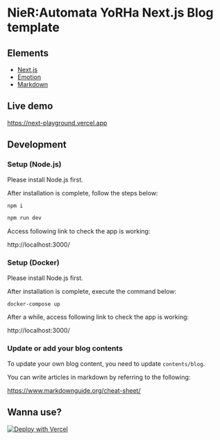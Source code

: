 # NieR:Automata YoRHa Next.js Blog template

## Elements

- [Next.js](https://nextjs.org/)
- [Emotion](https://emotion.sh/docs/introduction)
- [Markdown](https://www.markdownguide.org/cheat-sheet/)

## Live demo

https://next-playground.vercel.app

## Development

### Setup (Node.js)

Please install Node.js first.

After installation is complete, follow the steps below:

```bash
npm i

npm run dev
```

Access following link to check the app is working:

http://localhost:3000/

### Setup (Docker)

Please install Node.js first.

After installation is complete, execute the command below:

```bash
docker-compose up
```

After a while, access following link to check the app is working:

http://localhost:3000/

### Update or add your blog contents

To update your own blog content, you need to update `contents/blog`.

You can write articles in markdown by referring to the following:

https://www.markdownguide.org/cheat-sheet/

## Wanna use?

[![Deploy with Vercel](https://vercel.com/button)](https://vercel.com/import/git?s=https%3A%2F%2Fgithub.com%2Fqlawmarq%2Fnext-markdown-blog-YoRHa)
